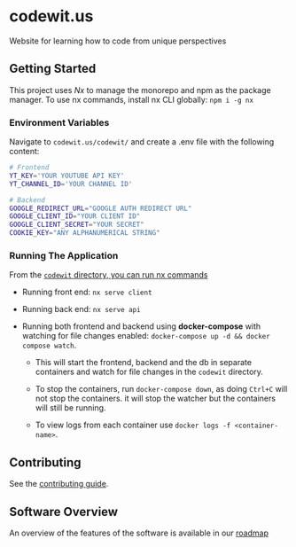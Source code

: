 # codewit.us

Website for learning how to code from unique perspectives

## Getting Started

This project uses _Nx_ to manage the monorepo and npm as the package manager. To use nx commands, install nx CLI globally:
`npm i -g nx`

### Environment Variables

Navigate to `codewit.us/codewit/` and create a .env file with the following content:

  ```sh
  # Frontend
  YT_KEY='YOUR YOUTUBE API KEY'
  YT_CHANNEL_ID='YOUR CHANNEL ID'

  # Backend
  GOOGLE_REDIRECT_URL="GOOGLE AUTH REDIRECT URL"
  GOOGLE_CLIENT_ID="YOUR CLIENT ID"
  GOOGLE_CLIENT_SECRET="YOUR SECRET"
  COOKIE_KEY="ANY ALPHANUMERICAL STRING"
  ```

### Running The Application

From the [`codewit` directory, you can run nx commands](codewit/)

- Running front end: `nx serve client`

- Running back end: `nx serve api`

- Running both frontend and backend using **docker-compose** with watching for file changes enabled: `docker-compose up -d && docker compose watch`.

  - This will start the frontend, backend and the db in separate containers and watch for file changes in the `codewit` directory.

  - To stop the containers, run `docker-compose down`, as doing `Ctrl+C` will not stop the containers. it will stop the watcher but the containers will still be running.

  - To view logs from each container use `docker logs -f <container-name>`.

## Contributing

See the [contributing guide](CONTRIBUTING.md).

## Software Overview

An overview of the features of the software is available in our [roadmap](ROADMAP.md)
